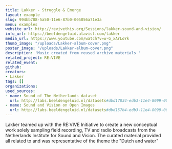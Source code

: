 ```yaml
---
title: Lakker - Struggle & Emerge
layout: example
slug: 994bb708-5a50-11e6-87b0-005056a71e3a
menu: examples
website_url: http://revivethis.org/Sessions/lakker-sound-and-vision/
info_url: https://beeldengeluid.atavist.com/lakker
media_url: https://www.youtube.com/watch?v=w-G_xArLoYk
thumb_image: "/uploads/Lakker-album-cover.png"
poster_image: "/uploads/Lakker-album-cover.png"
description: 'Music created from reused archive materials '
related_project: RE:VIVE
related_event: 
github: 
creators:
- Lakker
tags: []
organizations: 
used_sources:
- name: Sound of The Netherlands dataset
  url: http://labs.beeldengeluid.nl/datasets#dbd17834-edb3-11e4-8099-005056a71e3a
- name: Sound and Vision on Open Images
  url: http://labs.beeldengeluid.nl/datasets#dbd157b4-edb3-11e4-8099-005056a71e3a
---
```


Lakker teamed up with the RE:VIVE Initiative to create a new conceptual work solely sampling field recording, TV and radio broadcasts from the Netherlands Institute for Sound and Vision. The curated material provided all related to and was representative of the theme the "Dutch and water"
